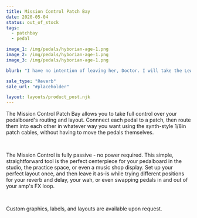 ```yaml
---
title: Mission Control Patch Bay
date: 2020-05-04
status: out_of_stock
tags:
  - patchbay
  - pedal

image_1: /img/pedals/hyborian-age-1.png
image_2: /img/pedals/hyborian-age-1.png
image_3: /img/pedals/hyborian-age-1.png

blurb: "I have no intention of leaving her, Doctor. I will take the Lewis and Clark to a safe distance and then I'll launch TAC missiles at the Event Horizon until I'm satisfied she's vaporized. Fuck this ship!"

sale_type: "Reverb"
sale_url: "#placeholder"

layout: layouts/product_post.njk
---
```


<p>The Mission Control Patch Bay allows you to take full control over your pedalboard's routing and layout. Connnect each pedal to a patch, then route them into each other in whatever way you want using the synth-style 1/8in patch cables, without having to move the pedals themselves.</p>
<br>
<p>The Mission Control is fully passive - no power required. This simple, straightforward tool is the perfect centerpiece for your pedalboard in the studio, the practice space, or even a music shop display. Set up your perfect layout once, and then leave it as-is while trying different positions for your reverb and delay, your wah, or even swapping pedals in and out of your amp's FX loop.</p>
<br>
<p>Custom graphics, labels, and layouts are available upon request. </p>